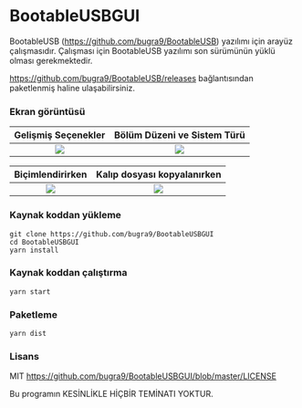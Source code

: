 # BootableUSBGUI
BootableUSB (<https://github.com/bugra9/BootableUSB>) yazılımı için arayüz çalışmasıdır. Çalışması için BootableUSB yazılımı son sürümünün yüklü olması gerekmektedir.

<https://github.com/bugra9/BootableUSB/releases> bağlantısından paketlenmiş haline ulaşabilirsiniz.

### Ekran görüntüsü

Gelişmiş Seçenekler        |  Bölüm Düzeni ve Sistem Türü
:-------------------------:|:-------------------------:
![](https://s26.postimg.org/fllhkmuk9/bootable_USBGUI.png)  |  ![](https://s26.postimg.org/yf7ahmss9/bootable_USBGUI_2.png)

Biçimlendirirken            | Kalıp dosyası kopyalanırken 
:--------------------------:|:--------------------------:
![](https://s26.postimg.org/py7s6po3d/bootable_USBGUI_3.png)  |  ![](https://s26.postimg.org/b3sdk0ta1/bootable_USBGUI_4.png)

### Kaynak koddan yükleme
```
git clone https://github.com/bugra9/BootableUSBGUI
cd BootableUSBGUI
yarn install
```

### Kaynak koddan çalıştırma
```
yarn start
```

### Paketleme
```
yarn dist
```

### Lisans
MIT <https://github.com/bugra9/BootableUSBGUI/blob/master/LICENSE>

Bu programın KESİNLİKLE HİÇBİR TEMİNATI YOKTUR.